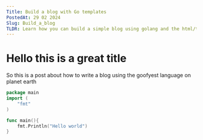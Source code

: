 ```yaml
---
Title: Build a blog with Go templates
PostedAt: 29 02 2024
Slug: Build_a_blog
TLDR: Learn how you can build a simple blog using golang and the html/template library
---
```


# Hello this is a great title
So this is a post about how to write a blog using the goofyest language on planet earth

```go
package main
import (
    "fmt"
)

func main(){
    fmt.Println("Hello world")
}
```
